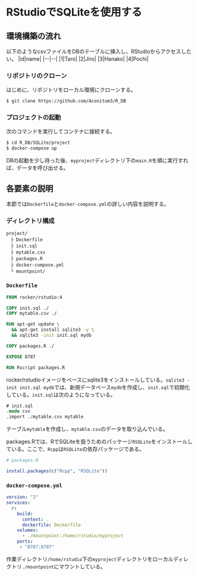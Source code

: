 # RStudioでSQLiteを使用する

## 環境構築の流れ
以下のようなcsvファイルをDBのテーブルに挿入し、RStudioからアクセスしたい。
|id|name|
|--|--|
|1|Taro|
|2|Jiro|
|3|Hanako|
|4|Pochi|

### リポジトリのクローン
はじめに、リポジトリをローカル環境にクローンする。
```bash
$ git clone https://github.com/Aconitum3/R_DB
```

### プロジェクトの起動
次のコマンドを実行してコンテナに接続する。
```bash
$ cd R_DB/SQLite/project
$ docker-compose up
```
DBの起動を少し待った後、`myproject`ディレクトリ下の`main.R`を順に実行すれば、データを呼び出せる。

## 各要素の説明

本節では`Dockerfile`と`docker-compose.yml`の詳しい内容を説明する。
### ディレクトリ構成
```
project/
　├ Dockerfile
　├ init.sql
　├ mytable.csv
　├ packages.R
　├ docker-compose.yml
　└ mountpoint/
```

### `Dockerfile`

```Dockerfile
FROM rocker/rstudio:4

COPY init.sql ./
COPY mytable.csv ./

RUN apt-get update \
  && apt-get install sqlite3 -y \
  && sqlite3 -init init.sql mydb

COPY packages.R ./

EXPOSE 8787

RUN Rscript packages.R
```
rocker/rstudioイメージをベースにsqlite3をインストールしている。`sqlite3 -init init.sql mydb`では、新規データベース`mydb`を作成し、`init.sql`で初期化している。`init.sql`は次のようになっている。

```sql
# init.sql
.mode csv
.import ./mytable.csv mytable
```
テーブル`mytable`を作成し、`mytable.csv`のデータを取り込んでいる。

packages.Rでは、RでSQLiteを扱うためのパッケージ`RSQLite`をインストールしている。ここで、`Rcpp`は`RSQLite`の依存パッケージである。
```R
# packages.R

install.packages(c("Rcpp", "RSQLite"))
```

### `docker-compose.yml`
```yaml
version: "2"
services:
  r:
    build:
      context: .
      dockerfile: Dockerfile
    volumes:
      - ./mountpoint:/home/rstudio/myproject
    ports:
     - "8787:8787"
```
作業ディレクトリ`/home/rstudio`下の`myproject`ディレクトリをローカルディレクトリ`./mountpoint`にマウントしている。